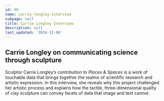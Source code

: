 ```yaml
---
id: 90
name: carrie-longley-interview
subpage: null
title: Carrie Longley Interview
description: null
last_updated: '2016-12-08'
---
```

Carrie Longley on communicating science through sculpture
---------------------------------------------------------

Sculptor Carrie Longley’s contribution to _Places & Spaces_ is a work of touchable data that brings together the realms of scientific research and artistic expression. In this interview, she reveals why this project challenged her artistic process and explains how the tactile, three-dimensional quality of clay sculpture can convey facets of data that image and text cannot.